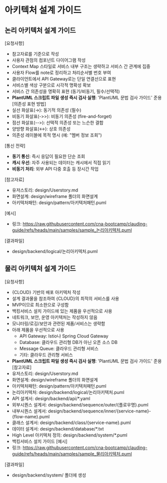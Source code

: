 # 아키텍처 설계 가이드

## 논리 아키텍처 설계 가이드

[요청사항]
- 참고자료를 기준으로 작성 
- 사용자 관점의 컴포넌트 다이어그램 작성
- Context Map 스타일로 서비스 내부 구조는 생략하고 서비스 간 관계에 집중
- 사용자 Flow를 note로 정리하고 처리순서별 번호 부여
- 클라이언트에서 API Gateway로는 단일 연결선으로 표현
- 서비스별 색상 구분으로 시각적 명확성 확보
- 서비스 간 의존성을 명확히 표현 (동기/비동기, 필수/선택적)
- **PlantUML 스크립트 파일 생성 즉시 검사 실행**: 'PlantUML 문법 검사  가이드' 준용 
[의존성 표현 방법]
- 실선 화살표(→): 동기적 의존성 (필수)
- 비동기 화살표(->>): 비동기 의존성 (fire-and-forget)
- 점선 화살표(-->): 선택적 의존성 또는 느슨한 결합
- 양방향 화살표(↔): 상호 의존성
- 의존성 레이블에 목적 명시 (예: "멤버 정보 조회")

[통신 전략]
- **동기 통신**: 즉시 응답이 필요한 단순 조회
- **캐시 우선**: 자주 사용되는 데이터는 캐시에서 직접 읽기
- **비동기 처리**: 외부 API 다중 호출 등 장시간 작업

[참고자료]
- 유저스토리: design/Userstory.md
- 화면설계: design/wireframe 폴더의 화면설계 
- 아키텍처패턴: design/pattern/아키텍처패턴.puml

[예시]
- 링크: https://raw.githubusercontent.com/cna-bootcamp/clauding-guide/refs/heads/main/samples/sample_논리아키텍처.puml

[결과파일]
- design/backend/logical/논리아키텍처.puml

## 물리 아키텍처 설계 가이드
[요청사항]
- {CLOUD} 기반의 배포 아키텍처 작성
- 설계 결과물을 참조하여 {CLOUD}의 최적의 서비스를 사용 
- MVP이므로 최소한으로 구성함 
- 백킹서비스 설치 가이드에 있는 제품을 우선적으로 사용 
- 네트워크, 보안, 운영 아키텍처는 작성하지 않음 
- 모니터링/로깅/보안과 관련된 제품/서비스는 생략함 
- 아래 제품을 우선적으로 사용
  - API Gateway: Istio나 Spring Cloud Gateway
  - Database: 클라우드 관리형 DB가 아닌 오픈 소스 DB 
  - Message Queue: 클라우드 관리형 서비스 
  - 기타: 클라우드 관리형 서비스 
- **PlantUML 스크립트 파일 생성 즉시 검사 실행**: 'PlantUML 문법 검사  가이드' 준용 
[참고자료]
- 유저스토리: design/Userstory.md
- 화면설계: design/wireframe 폴더의 화면설계 
- 아키텍처패턴: design/pattern/아키텍처패턴.puml
- 논리아키텍처: design/backend/logical/논리아키텍처.puml
- API 설계서: design/backend/api/*.yaml
- 외부시퀀스 설계서: design/backend/sequence/outer/{플로우명}.puml
- 내부시퀀스 설계서: design/backend/sequence/inner/{service-name}-{flow-name}.puml
- 클래스 설계서: design/backend/class/{service-name}.puml
- 데이터 설계서: design/backend/database/*.txt 
- High Level 아키텍처 정의: design/backend/system/*.puml
- 백킹서비스 설치 가이드
[예시]
- 링크: https://raw.githubusercontent.com/cna-bootcamp/clauding-guide/refs/heads/main/samples/sample_물리아키텍처.puml

[결과파일]
- design/backend/system/ 폴더에 생성 